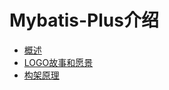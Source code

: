 # Mybatis-Plus介绍

- [概述](intro/introduction.md)
- [LOGO故事和愿景](intro/logo.md)
- [构架原理](intro/framework.md)
